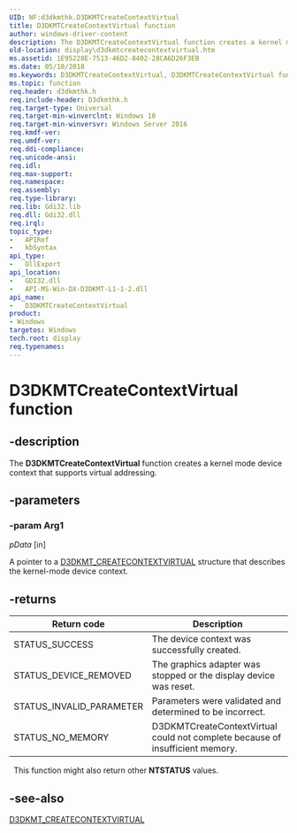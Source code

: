 ```yaml
---
UID: NF:d3dkmthk.D3DKMTCreateContextVirtual
title: D3DKMTCreateContextVirtual function
author: windows-driver-content
description: The D3DKMTCreateContextVirtual function creates a kernel mode device context that supports virtual addressing.
old-location: display\d3dkmtcreatecontextvirtual.htm
ms.assetid: 1E95228E-7513-46D2-8402-28CA6D26F3EB
ms.date: 05/10/2018
ms.keywords: D3DKMTCreateContextVirtual, D3DKMTCreateContextVirtual function [Display Devices], d3dkmthk/D3DKMTCreateContextVirtual, display.d3dkmtcreatecontextvirtual
ms.topic: function
req.header: d3dkmthk.h
req.include-header: D3dkmthk.h
req.target-type: Universal
req.target-min-winverclnt: Windows 10
req.target-min-winversvr: Windows Server 2016
req.kmdf-ver: 
req.umdf-ver: 
req.ddi-compliance: 
req.unicode-ansi: 
req.idl: 
req.max-support: 
req.namespace: 
req.assembly: 
req.type-library: 
req.lib: Gdi32.lib
req.dll: Gdi32.dll
req.irql: 
topic_type:
-	APIRef
-	kbSyntax
api_type:
-	DllExport
api_location:
-	GDI32.dll
-	API-MS-Win-DX-D3DKMT-L1-1-2.dll
api_name:
-	D3DKMTCreateContextVirtual
product:
- Windows
targetos: Windows
tech.root: display
req.typenames: 
---
```


# D3DKMTCreateContextVirtual function

## -description

The <b>D3DKMTCreateContextVirtual</b> function creates a kernel mode device context that supports virtual addressing.

## -parameters

### -param Arg1

*pData* [in]

A pointer to a <a href="https://msdn.microsoft.com/library/windows/hardware/dn906791">D3DKMT_CREATECONTEXTVIRTUAL</a> structure that describes the kernel-mode device context.

## -returns

|Return code|Description|
|--- |--- |
|STATUS_SUCCESS|The device context was successfully created.|
|STATUS_DEVICE_REMOVED|The graphics adapter was stopped or the display device was reset.|
|STATUS_INVALID_PARAMETER|Parameters were validated and determined to be incorrect.|
|STATUS_NO_MEMORY|D3DKMTCreateContextVirtual could not complete because of insufficient memory.|
 
This function might also return other <b>NTSTATUS</b> values.

## -see-also

<a href="https://msdn.microsoft.com/library/windows/hardware/dn906791">D3DKMT_CREATECONTEXTVIRTUAL</a>
 

 


